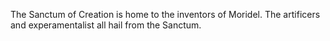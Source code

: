 The Sanctum of Creation is home to the inventors of Moridel. The artificers and experamentalist all hail from the Sanctum.
